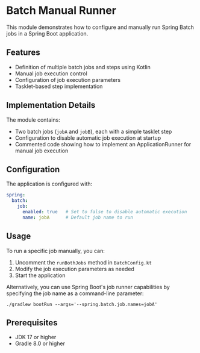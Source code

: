 # Batch Manual Runner

This module demonstrates how to configure and manually run Spring Batch jobs in a Spring Boot application.

## Features

- Definition of multiple batch jobs and steps using Kotlin
- Manual job execution control
- Configuration of job execution parameters
- Tasklet-based step implementation

## Implementation Details

The module contains:

- Two batch jobs (`jobA` and `jobB`), each with a simple tasklet step
- Configuration to disable automatic job execution at startup
- Commented code showing how to implement an ApplicationRunner for manual job execution

## Configuration

The application is configured with:

```yaml
spring:
  batch:
    job:
      enabled: true   # Set to false to disable automatic execution
      name: jobA      # Default job name to run
```

## Usage

To run a specific job manually, you can:

1. Uncomment the `runBothJobs` method in `BatchConfig.kt`
2. Modify the job execution parameters as needed
3. Start the application

Alternatively, you can use Spring Boot's job runner capabilities by specifying the job name as a command-line parameter:

```
./gradlew bootRun --args='--spring.batch.job.names=jobA'
```

## Prerequisites

- JDK 17 or higher
- Gradle 8.0 or higher